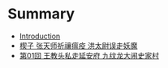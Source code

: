 # Summary

* [Introduction](README.md)
* [楔子 张天师祈禳瘟疫 洪太尉误走妖魔](di_1_hui_zhang_tian_shi_qi_rang_wen_yi.md)
* [第01回 王教头私走延安府  九纹龙大闹史家村](di_01_hui_wang_jiao_tou_si_zou_yan_an_fu_jiu_wen_long_da_nao_shi_jia_cun.md)

